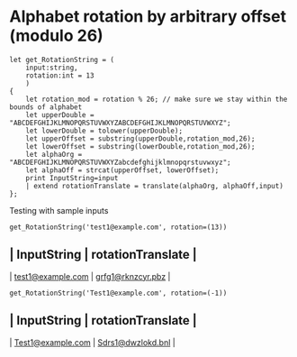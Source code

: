 # Alphabet rotation by arbitrary offset (modulo 26)

```
let get_RotationString = (
	input:string,
	rotation:int = 13
	)
{
	let rotation_mod = rotation % 26; // make sure we stay within the bounds of alphabet
	let upperDouble = "ABCDEFGHIJKLMNOPQRSTUVWXYZABCDEFGHIJKLMNOPQRSTUVWXYZ";
	let lowerDouble = tolower(upperDouble);
	let upperOffset = substring(upperDouble,rotation_mod,26);
	let lowerOffset = substring(lowerDouble,rotation_mod,26);
	let alphaOrg = "ABCDEFGHIJKLMNOPQRSTUVWXYZabcdefghijklmnopqrstuvwxyz";
	let alphaOff = strcat(upperOffset, lowerOffset);
	print InputString=input
	| extend rotationTranslate = translate(alphaOrg, alphaOff,input)
};
```

Testing with sample inputs
```
get_RotationString('test1@example.com', rotation=(13))
```

| InputString       | rotationTranslate |
-----------------------------------------
| test1@example.com | grfg1@rknzcyr.pbz |


```
get_RotationString('Test1@example.com', rotation=(-1))
```

| InputString	     | rotationTranslate  |
-------------------------------------------
| Test1@example.com  |	Sdrs1@dwzlokd.bnl |

